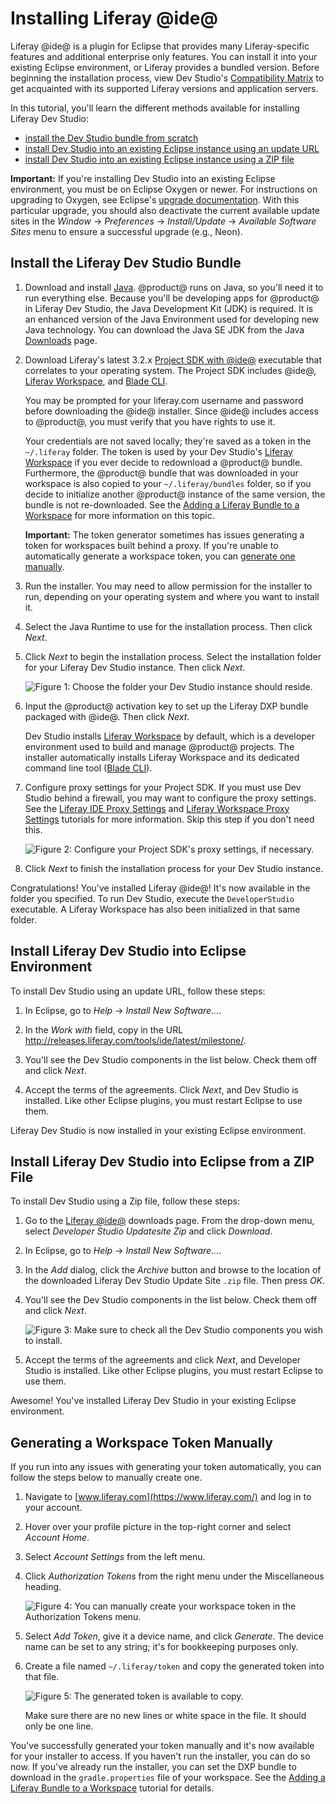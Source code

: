 # Installing Liferay @ide@ [](id=installing-liferay-ide)

Liferay @ide@ is a plugin for Eclipse that provides many Liferay-specific
features and additional enterprise only features. You can install it into your
existing Eclipse environment, or Liferay provides a bundled version. Before
beginning the installation process, view Dev Studio's
[Compatibility Matrix](https://web.liferay.com/group/customer/dxp/support/compatibility-matrix/developer-tools)
to get acquainted with its supported Liferay versions and application servers.

In this tutorial, you'll learn the different methods available for installing
Liferay Dev Studio:

- [install the Dev Studio bundle from scratch](#install-the-liferay-developer-studio-bundle)
- [install Dev Studio into an existing Eclipse instance using an update URL](#install-liferay-developer-studio-into-eclipse-environment)
- [install Dev Studio into an existing Eclipse instance using a ZIP file](#install-liferay-ide-into-eclipse-from-a-zip-file)

**Important:** If you're installing Dev Studio into an existing Eclipse
environment, you must be on Eclipse Oxygen or newer. For instructions on
upgrading to Oxygen, see Eclipse's
[upgrade documentation](https://wiki.eclipse.org/FAQ_How_do_I_upgrade_Eclipse_IDE%3F#Upgrading_existing_Eclipse_IDE_and_Installed_Features_to_newer_release).
With this particular upgrade, you should also deactivate the current available
update sites in the *Window* &rarr; *Preferences* &rarr; *Install/Update* &rarr;
*Available Software Sites* menu to ensure a successful upgrade (e.g., Neon).

## Install the Liferay Dev Studio Bundle [](id=install-the-liferay-developer-studio-bundle)

1.  Download and install [Java](http://java.oracle.com). @product@ runs on Java,
    so you'll need it to run everything else. Because you'll be developing apps
    for @product@ in Liferay Dev Studio, the Java Development Kit (JDK) is required.
    It is an enhanced version of the Java Environment used for developing new
    Java technology. You can download the Java SE JDK from the Java
    [Downloads](http://www.oracle.com/technetwork/java/javase/downloads/index.html)
    page. 

2.  Download Liferay's latest 3.2.x
    [Project SDK with @ide@](https://sourceforge.net/projects/lportal/files/Liferay%20IDE/)
    executable that correlates to your operating system. The Project SDK
    includes @ide@,
    [Liferay Workspace](/develop/tutorials/-/knowledge_base/7-1/liferay-workspace),
    and [Blade CLI](/develop/tutorials/-/knowledge_base/7-1/blade-cli).

    You may be prompted for your liferay.com username and password before
    downloading the @ide@ installer. Since @ide@ includes access to @product@,
    you must verify that you have rights to use it.

    Your credentials are not saved locally; they're saved as a token in the
    `~/.liferay` folder. The token is used by your Dev Studio's
    [Liferay Workspace](/develop/tutorials/-/knowledge_base/7-1/liferay-workspace)
    if you ever decide to redownload a @product@ bundle. Furthermore, the
    @product@ bundle that was downloaded in your workspace is also copied to
    your `~/.liferay/bundles` folder, so if you decide to initialize another
    @product@ instance of the same version, the bundle is not re-downloaded. See
    the
    [Adding a Liferay Bundle to a Workspace](/develop/tutorials/-/knowledge_base/7-1/adding-a-liferay-bundle-to-a-workspace)
    for more information on this topic.

    **Important:** The token generator sometimes has issues generating a token
    for workspaces built behind a proxy. If you're unable to automatically
    generate a workspace token, you can
    [generate one manually](#generating-a-workspace-token-manually).

3.  Run the installer. You may need to allow permission for the installer to
    run, depending on your operating system and where you want to install it.

4.  Select the Java Runtime to use for the installation process. Then click
    *Next*.

5.  Click *Next* to begin the installation process. Select the installation
    folder for your Liferay Dev Studio instance. Then click *Next*.

    ![Figure 1: Choose the folder your Dev Studio instance should reside.](../../../images-dxp/dev-studio-install.png)

6.  Input the @product@ activation key to set up the Liferay DXP bundle packaged
    with @ide@. Then click *Next*.

    Dev Studio installs
    [Liferay Workspace](/develop/tutorials/-/knowledge_base/7-1/liferay-workspace)
    by default, which is a developer environment used to build and manage
    @product@ projects. The installer automatically installs Liferay Workspace
    and its dedicated command line tool
    ([Blade CLI](/develop/tutorials/-/knowledge_base/7-1/blade-cli)).

7.  Configure proxy settings for your Project SDK. If you must use Dev Studio
    behind a firewall, you may want to configure the proxy settings. See the
    [Liferay IDE Proxy Settings](/develop/tutorials/-/knowledge_base/7-1/setting-proxy-requirements-for-liferay-ide)
    and
    [Liferay Workspace Proxy Settings](/develop/tutorials/-/knowledge_base/7-1/setting-proxy-requirements-for-liferay-workspace)
    tutorials for more information. Skip this step if you don't need this.

    ![Figure 2: Configure your Project SDK's proxy settings, if necessary.](../../../images-dxp/dev-studio-proxy-settings.png)

6.  Click *Next* to finish the installation process for your Dev Studio instance.

Congratulations! You've installed Liferay @ide@! It's now available in the
folder you specified. To run Dev Studio, execute the `DeveloperStudio`
executable. A Liferay Workspace has also been initialized in that same folder.

## Install Liferay Dev Studio into Eclipse Environment [](id=install-liferay-developer-studio-into-eclipse-environment)

To install Dev Studio using an update URL, follow these steps:

1.  In Eclipse, go to *Help* &rarr; *Install New Software...*. 

2.  In the *Work with* field, copy in the URL
    http://releases.liferay.com/tools/ide/latest/milestone/.

3.  You'll see the Dev Studio components in the list below. Check them off and
    click *Next*.

4.  Accept the terms of the agreements. Click *Next*, and Dev Studio is
    installed. Like other Eclipse plugins, you must restart Eclipse to use them.

Liferay Dev Studio is now installed in your existing Eclipse environment.

## Install Liferay Dev Studio into Eclipse from a ZIP File [](id=install-liferay-ide-into-eclipse-from-a-zip-file)

To install Dev Studio using a Zip file, follow these steps:

1.  Go to the
    [Liferay @ide@](https://web.liferay.com/group/customer/dxp/downloads/developer-tools)
    downloads page. From the drop-down menu, select *Developer Studio Updatesite
    Zip* and click *Download*.

2.  In Eclipse, go to *Help* &rarr; *Install New Software...*. 

3.  In the *Add* dialog, click the *Archive* button and browse to the
    location of the downloaded Liferay Dev Studio Update Site `.zip` file. Then
    press *OK*.

4.  You'll see the Dev Studio components in the list below. Check them off and
    click *Next*.

    ![Figure 3: Make sure to check all the Dev Studio components you wish to install.](../../../images-dxp/dev-studio-zip-install.png)

5.  Accept the terms of the agreements and click *Next*, and Developer Studio is
    installed. Like other Eclipse plugins, you must restart Eclipse to use them.

Awesome! You've installed Liferay Dev Studio in your existing Eclipse environment.

## Generating a Workspace Token Manually [](id=generating-a-workspace-token-manually)

If you run into any issues with generating your token automatically, you can
follow the steps below to manually create one.

1.  Navigate to [www.liferay.com](https://www.liferay.com/) and log in to your
    account.

2.  Hover over your profile picture in the top-right corner and select *Account
    Home*.

3.  Select *Account Settings* from the left menu.

4.  Click *Authorization Tokens* from the right menu under the Miscellaneous
    heading.

    ![Figure 4: You can manually create your workspace token in the Authorization Tokens menu.](../../../images-dxp/authorization-tokens-option.png)

5.  Select *Add Token*, give it a device name, and click *Generate*. The device
    name can be set to any string; it's for bookkeeping purposes only.

6.  Create a file named `~/.liferay/token` and copy the generated token into
    that file.

    ![Figure 5: The generated token is available to copy.](../../../images-dxp/generated-token.png)

    Make sure there are no new lines or white space in the file. It should only
    be one line.

You've successfully generated your token manually and it's now available for
your installer to access. If you haven't run the installer, you can do so now.
If you've already run the installer, you can set the DXP bundle to download
in the `gradle.properties` file of your workspace. See the
[Adding a Liferay Bundle to a Workspace](/develop/tutorials/-/knowledge_base/7-1/configuring-a-liferay-workspace#adding-a-liferay-bundle-to-a-workspace)
tutorial for details.
